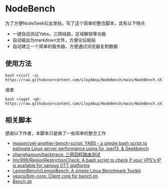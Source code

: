 # NodeBench

为了方便NodeSeek坛友发帖，写了这个简单的整合脚本，具有以下特点

- 一键自动测试Yabs，三网线路，区域解锁等功能
- 自动输出为markdown文件，方便论坛粘贴
- 自动建立一个简单的服务器，方便通过浏览器复制数据

## 使用方法

```
bash <(curl -sL https://raw.githubusercontent.com/LloydAsp/NodeBench/main/NodeBench.sh)
```
或者
```
bash <(wget -qO- https://raw.githubusercontent.com/LloydAsp/NodeBench/main/NodeBench.sh)
```

## 相关脚本
感谢以下作者，本脚本只是做了一些简单的整合工作
- [masonr/yet-another-bench-script: YABS - a simple bash script to estimate Linux server performance using fio, iperf3, & Geekbench](https://github.com/masonr/yet-another-bench-script)
- [zhanghanyun/backtrace: 三网回程路由测试](https://github.com/zhanghanyun/backtrace)
- [lmc999/RegionRestrictionCheck: A bash script to check if your VPS's IP is available for various OTT platforms](https://github.com/lmc999/RegionRestrictionCheck)
- [LemonBench/LemonBench: A simple Linux Benchmark Toolkit](https://github.com/LemonBench/LemonBench)
- [veoco/bim-core: Client core for bench.im](https://github.com/veoco/bim-core)
- [Bench.sh](https://bench.sh/)
